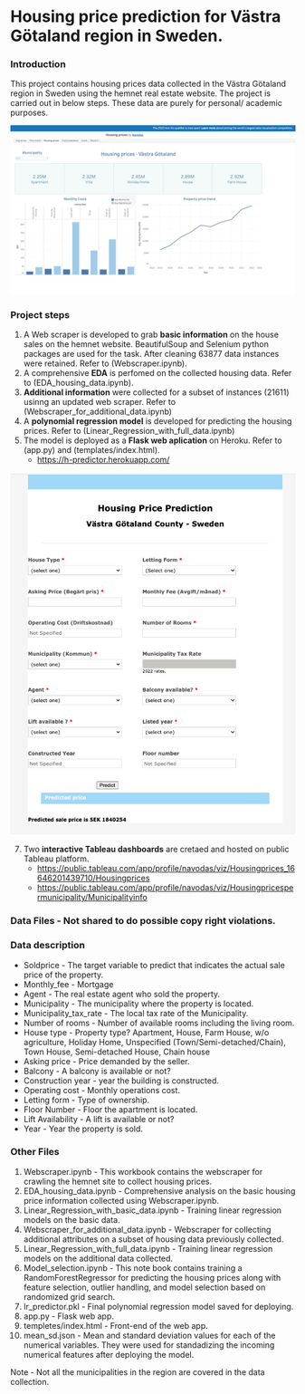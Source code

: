 # Housing price prediction for Västra Götaland region in Sweden.

### Introduction 
This project contains housing prices data collected in the Västra Götaland region in Sweden using the hemnet real estate website. The project is carried out in below steps. These data are purely for personal/ academic purposes.


![Tableau dashboard on the housing data](https://github.com/navodas/HousingData/blob/main/dashboard.png?raw=true)



### Project steps
1. A Web scraper is developed to grab **basic information** on the house sales on the hemnet website. BeautifulSoup and Selenium python packages are used for the task. After cleaning 63877 data instances were retained. Refer to (Webscraper.ipynb).
2. A comprehensive **EDA** is perfomed on the collected housing data. Refer to (EDA_housing_data.ipynb).
3.  **Additional information** were collected for a subset of instances (21611) usinng an updated web scraper. Refer to (Webscraper_for_additional_data.ipynb)
4. A **polynomial regression model** is developed for predicting the housing prices. Refer to (Linear_Regression_with_full_data.ipynb)
5. The model is deployed as a **Flask web aplication** on Heroku. Refer to  (app.py) and (templates/index.html).
    - https://h-predictor.herokuapp.com/

![Flask webapp on the housing data](https://github.com/navodas/HousingData/blob/main/webapp.png?raw=true)


7. Two **interactive Tableau dashboards** are cretaed and hosted on public Tableau platform.
    - https://public.tableau.com/app/profile/navodas/viz/Housingprices_16646201439710/Housingprices
    - https://public.tableau.com/app/profile/navodas/viz/Housingpricespermunicipality/Municipalityinfo


### Data Files - Not shared to do possible copy right violations.

### Data description
  - Soldprice	 - The target variable to predict that indicates the actual sale price of the property.
  - Monthly_fee	- Mortgage
  - Agent	- The real estate agent who sold the property.
  - Municipality - The municipality where the property is located.
  - Municipality_tax_rate	- The local tax rate of the Municipality.
  - Number of rooms	- Number of available rooms including the living room.
  - House type - Property type? Apartment, House, Farm House, w/o agriculture, Holiday Home, Unspecified (Town/Semi-detached/Chain), Town House, Semi-detached House, Chain house
  - Asking price - Price demanded by the seller.
  - Balcony	- A balcony is available or not?
  - Construction year	- year the building is constructed.
  - Operating cost - Monthly operations cost.	
  - Letting form - Type of ownership.	
  - Floor Number - Floor the apartment is located.	
  - Lift Availability	- A lift is available or not?
  - Year - Year the property is sold.

### Other Files
1. Webscraper.ipynb - This workbook contains the webscraper for crawling the hemnet site to collect housing prices.
2. EDA_housing_data.ipynb - Comprehensive analysis on the basic housing price information collected using Webscraper.ipynb. 
3. Linear_Regression_with_basic_data.ipynb - Training linear regression models on the basic data.
4. Webscraper_for_additional_data.ipynb -  Webscraper for collecting additional attributes on a subset of housing data previously collected.
5. Linear_Regression_with_full_data.ipynb - Training linear regression models on the additional data collected. 
6. Model_selection.ipynb - This note book contains training a RandomForestRegressor for predicting the housing prices along with feature selection, outlier handling, and model selection based on randomized grid search.
6. lr_predictor.pkl - Final polynomial regression model saved for deploying.
7. app.py - Flask web app.
8. templetes/index.html - Front-end of the web app.
9. mean_sd.json - Mean and standard deviation values for each of the numerical variables. They were  used for standadizing the incoming numerical features after deploying the model.



    
Note - Not all the municipalities in the region are covered in the data collection.

